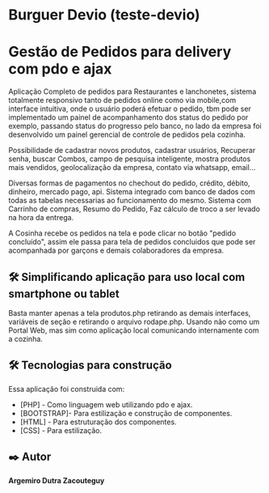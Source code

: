 # Burguer Devio (teste-devio)
# Gestão de Pedidos para delivery com pdo e ajax


Aplicação Completo de pedidos para Restaurantes e lanchonetes, sistema totalmente responsivo tanto de pedidos online como via mobile,com interface intuitiva, onde o usuário poderá efetuar o pedido, tbm pode ser implementado um painel de acompanhamento dos status do pedido por exemplo, passando status do progresso pelo banco, no lado da empresa foi desenvolvido um painel gerencial de controle de pedidos pela cozinha.

Possibilidade de cadastrar novos produtos, cadastrar usuários, Recuperar senha, buscar Combos, campo de pesquisa inteligente, mostra produtos mais vendidos, geolocalização da empresa, contato via whatsapp, email...

Diversas formas de pagamentos no chechout do pedido, crédito, débito, dinheiro, mercado pago, api. Sistema integrado com banco de dados com todas as tabelas necessarias ao funcionamento do mesmo. Sistema com Carrinho de compras, Resumo do Pedido, Faz cálculo de troco a ser levado na hora da entrega.

A Cosinha recebe os pedidos na tela e pode clicar no botão "pedido concluído", assim ele passa para tela de pedidos concluidos que pode ser acompanhada por garçons e demais colaboradores da empresa.



## 🛠️ Simplificando aplicação para uso local com smartphone ou tablet

Basta manter apenas a tela produtos.php retirando as demais interfaces, variáveis de seção e retirando o arquivo rodape.php. Usando não como um Portal Web, mas sim como aplicação local comunicando internamente com a cozinha.



## 🛠️ Tecnologias para construção

Essa aplicação foi construida com:

* [PHP] - Como linguagem web utilizando pdo e ajax.
* [BOOTSTRAP]- Para estilização e construção de componentes.
* [HTML] - Para estruturação dos componentes.
* [CSS] - Para estilização.

## ✒️ Autor

**Argemiro Dutra Zacouteguy**
